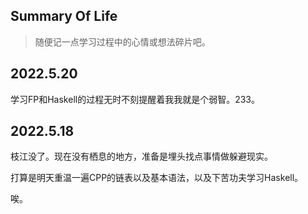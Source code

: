 ## Summary Of Life

> 随便记一点学习过程中的心情或想法碎片吧。

## 2022.5.20

学习FP和Haskell的过程无时不刻提醒着我我就是个弱智。233。

## 2022.5.18

枝江没了。现在没有栖息的地方，准备是埋头找点事情做躲避现实。

打算是明天重温一遍CPP的链表以及基本语法，以及下苦功夫学习Haskell。

唉。